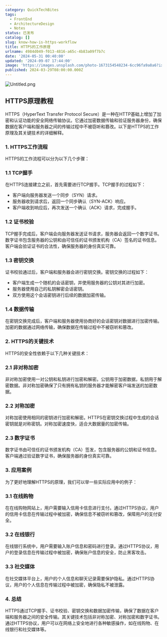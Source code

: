 ```yaml
---
category: QuickTechBites
tags:
  - FrontEnd
  - ArchitectureDesign
  - Notes
status: 已发布
catalog: []
slug: know-how-is-https-workflow
title: HTTPS的工作原理
urlname: 4984d049-f013-4816-a65c-4b83a09f7b7c
date: '2024-05-31 00:40:00'
updated: '2024-09-07 17:44:00'
image: 'https://images.unsplash.com/photo-1673154548234-6cc96fa9a8a6?ixlib=rb-4.0.3&q=85&fm=jpg&crop=entropy&cs=srgb'
published: 2024-03-29T08:00:00.000Z
---
```


![Untitled.png](https://prod-files-secure.s3.us-west-2.amazonaws.com/5d24fe63-e567-4804-86f9-9fdc62e13082/2950c759-0255-4c0a-becc-122aae8c82c0/Untitled.png?X-Amz-Algorithm=AWS4-HMAC-SHA256&X-Amz-Content-Sha256=UNSIGNED-PAYLOAD&X-Amz-Credential=ASIAZI2LB466SDAJO5PP%2F20250419%2Fus-west-2%2Fs3%2Faws4_request&X-Amz-Date=20250419T053841Z&X-Amz-Expires=3600&X-Amz-Security-Token=IQoJb3JpZ2luX2VjEP3%2F%2F%2F%2F%2F%2F%2F%2F%2F%2FwEaCXVzLXdlc3QtMiJHMEUCIBXSMLSBkcPGqBrhNKtlmHUlwo%2FJSlCS%2FQCQ2jT7UygEAiEAng0gkW0PHZSkLjgjJNwm%2F55ASc8nieSXV%2BCDvLNfemcqiAQIhv%2F%2F%2F%2F%2F%2F%2F%2F%2F%2FARAAGgw2Mzc0MjMxODM4MDUiDGMFlzlfkRkUynOTKCrcA8d3aALQgj9%2BcakM8QDGMX%2BJ2CJmhwaGNgm1cl0RT7ejOYOAuZB%2F2VIDQmTaVW%2F8Z%2FGgH%2FV9Fym5DJHVWJjDJxse6bKecM9faROeKDcWPFbUuTpJS6t4MIG0md0kc5O5%2F9RA3xYk%2BKjkoKWdkynyu%2B9QmxjvvUX8ya8UdqdFSTbMXD6K4r7IY%2BRgyOfrnLy927Ndvn9UjbSrf8GgH36JcjKA29ccCQVM68yemniv1Hy4kF%2FXH4AOQd7IX5hEZSaYYRzFO984bbOimiWOD8Okxp5GMOKGa0M7PRr6PQePxQXM0tj6On1rewNXGcyQvdK3VxPQYUuyVmOqfOF0N0I4B%2F4LBqLKqhX9dVaz1X2msSrLPIKnFvnDKBwnTaaVF%2BtDpwKflYeErj191iPW%2BvPLHPPmxVSFVQ4fiTcVjNqT9CGRBVT9qpXddeK1g0K%2BjFW3NVLF4U6KtwpAm5%2BQX0MFSNbHg4sPdbcCsTA6rSJZSLY1OQluXsSq%2Byzbp8ZHr%2BlTYLVPxQaadnSXyrTQEhOoO0kmU%2BSo5p8%2B2OHwWPl3uXZWwruzGU%2B2ktj62bKitd5E3s%2FHtYE7fWEncTEYsxFuipEy8JyH2gHWASMCUjunQFj9%2BX7me%2FHVd9gObLpzMMHWjMAGOqUB%2BJYSGI3g3LUJ8Eg4vuYmHaQL7pOeKmzg8XEwt4t4Q14f8oE0lxOautIpXSXE6x6chfvGPeSNY7I3b8uEEcrbD052dTvaNU9zKoiezRJ7bjVeCKLloU%2FqJF%2B2DVAOKCRuNnHnTq3ZDHZxYEOY60BP2MzQzaHArgQz7L8IN3vc%2Fyh0NVd%2BIO6tNITV3EijpTQ0HWW2ATUzWmOV8dSc3NQuy17svkbz&X-Amz-Signature=0d677c9958bd516572f7033b1c39e349b33b25af06d8d3bf7091e5d5ed3a25f7&X-Amz-SignedHeaders=host&x-id=GetObject)


## HTTPS原理教程


HTTPS（HyperText Transfer Protocol Secure）是一种在HTTP基础上增加了加密和认证功能的安全网络传输协议。它通过加密数据传输和验证服务器身份，确保数据在客户端和服务器之间的传输过程中不被窃听和篡改。以下是HTTPS的工作原理及其关键技术的详细解释。


### 1. HTTPS工作流程


HTTPS的工作流程可以分为以下几个步骤：


### 1.1 TCP握手


在HTTPS连接建立之前，首先需要进行TCP握手。TCP握手的过程如下：

- 客户端向服务器发送一个同步（SYN）请求。
- 服务器收到请求后，返回一个同步确认（SYN-ACK）响应。
- 客户端收到响应后，再次发送一个确认（ACK）请求，完成握手。

### 1.2 证书校验


TCP握手完成后，客户端会向服务器发送证书请求，服务器会返回一个数字证书。数字证书包含服务器的公钥和由可信任的证书颁发机构（CA）签名的证书信息。客户端会验证证书的合法性，确保服务器的身份真实可靠。


### 1.3 密钥交换


证书校验通过后，客户端和服务器会进行密钥交换。密钥交换的过程如下：

- 客户端生成一个随机的会话密钥，并使用服务器的公钥对其进行加密。
- 服务器使用自己的私钥解密会话密钥。
- 双方使用这个会话密钥进行后续的数据加密传输。

### 1.4 数据传输


在密钥交换完成后，客户端和服务器使用协商好的会话密钥对数据进行加密传输。加密的数据通过网络传输，确保数据在传输过程中不被窃听和篡改。


### 2. HTTPS的关键技术


HTTPS的安全性依赖于以下几种关键技术：


### 2.1 非对称加密


非对称加密使用一对公钥和私钥进行加密和解密。公钥用于加密数据，私钥用于解密数据。非对称加密确保了只有拥有私钥的服务器才能解密客户端发送的加密数据。


### 2.2 对称加密


对称加密使用相同的密钥进行加密和解密。HTTPS在密钥交换过程中生成的会话密钥就是对称密钥。对称加密速度快，适合大数据量的加密传输。


### 2.3 数字证书


数字证书由可信任的证书颁发机构（CA）签发，包含服务器的公钥和证书信息。客户端通过验证数字证书，确保服务器的身份真实可靠。


### 3. 应用案例


为了更好地理解HTTPS的原理，我们可以举一些实际应用中的例子：


### 3.1 在线购物


在在线购物网站上，用户需要输入信用卡信息进行支付。通过HTTPS协议，用户的信用卡信息在传输过程中被加密，确保信息不被窃听和篡改，保障用户的支付安全。


### 3.2 在线银行


在线银行系统中，用户需要输入账户信息和密码进行登录。通过HTTPS协议，用户的登录信息在传输过程中被加密，确保账户信息的安全，防止黑客攻击。


### 3.3 社交媒体


在社交媒体平台上，用户的个人信息和聊天记录需要保护隐私。通过HTTPS协议，用户的个人信息在传输过程中被加密，确保隐私不被泄露。


### 4. 总结


HTTPS通过TCP握手、证书校验、密钥交换和数据加密传输，确保了数据在客户端和服务器之间的安全传输。其关键技术包括非对称加密、对称加密和数字证书。通过HTTPS协议，用户可以在网络上安全地进行各种敏感操作，如在线购物、在线银行和社交媒体等。

